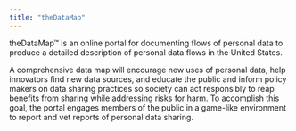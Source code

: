 ```yaml
---
title: "theDataMap"
---
```


theDataMap™ is an online portal for documenting flows of personal data to produce a detailed description of personal data flows in the United States.

A comprehensive data map will encourage new uses of personal data, help innovators find new data sources, and educate the public and inform policy makers on data sharing practices so society can act responsibly to reap benefits from sharing while addressing risks for harm. To accomplish this goal, the portal engages members of the public in a game-like environment to report and vet reports of personal data sharing.

